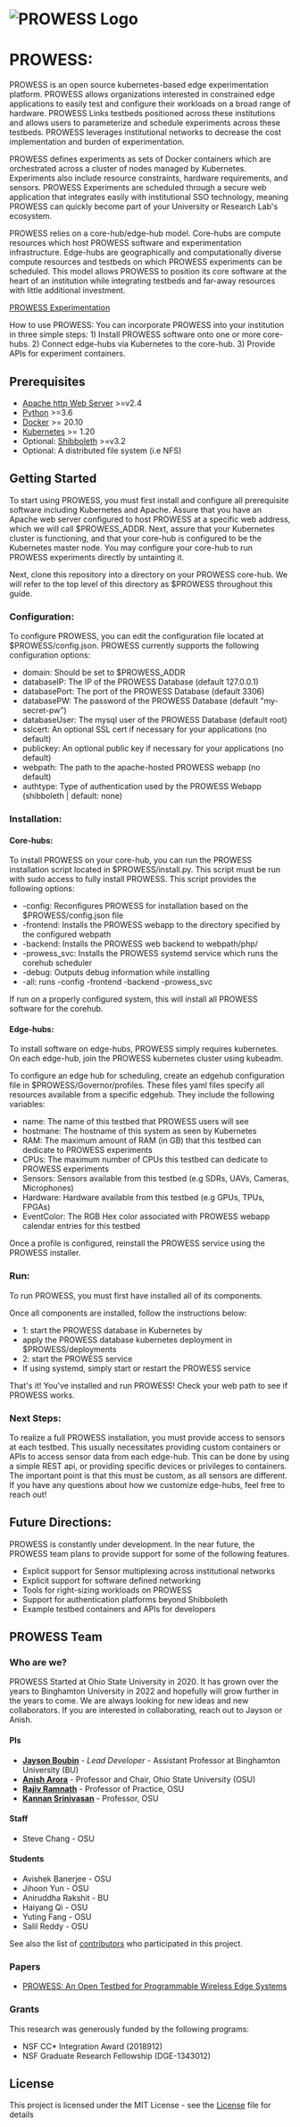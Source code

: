 # ![PROWESS Logo](http://jaysonboubin.com/PROWESS.png)

# PROWESS:

PROWESS is an open source kubernetes-based edge experimentation platform. PROWESS allows organizations interested in constrained edge applications to easily test and configure their workloads on a broad range of hardware. PROWESS Links testbeds positioned across these institutions and allows users to parameterize and schedule experiments across these testbeds. PROWESS leverages institutional networks to decrease the cost implementation and burden of experimentation.

PROWESS defines experiments as sets of Docker containers which are orchestrated across a cluster of nodes managed by Kubernetes. Experiments also include resource constraints, hardware requirements, and sensors. PROWESS Experiments are scheduled through a secure web application that integrates easily with institutional SSO technology, meaning PROWESS can quickly become part of your University or Research Lab's ecosystem. 

PROWESS relies on a core-hub/edge-hub model. Core-hubs are compute resources which host PROWESS software and experimentation infrastructure. Edge-hubs are geographically and computationally diverse compute resources and testbeds on which PROWESS experiments can be scheduled. This model allows PROWESS to position its core software at the heart of an institution while integrating testbeds and far-away resources with little additional investment. 

[PROWESS Experimentation](https://jaysonboubin.com/images/PROWESS_OVERVIEW.png)	

How to use PROWESS: You can incorporate PROWESS into your institution in three simple steps: 
    1) Install PROWESS software onto one or more core-hubs.
    2) Connect edge-hubs via Kubernetes to the core-hub.
    3) Provide APIs for experiment containers.

## Prerequisites

* [Apache http Web Server](https://httpd.apache.org/) >=v2.4
* [Python](https://www.python.org/) >=3.6
* [Docker](https://www.docker.com/) >= 20.10
* [Kubernetes](https://kubernetes.io/) >= 1.20
* Optional: [Shibboleth](https://www.shibboleth.net/) >=v3.2
* Optional: A distributed file system (i.e NFS)

## Getting Started

To start using PROWESS, you must first install and configure all prerequisite software including Kubernetes and Apache. Assure that you have an Apache web server configured to host PROWESS at a specific web address, which we will call $PROWESS_ADDR. Next, assure that your Kubernetes cluster is functioning, and that your core-hub is configured to be the Kubernetes master node. You may configure your core-hub to run PROWESS experiments directly by untainting it. 

Next, clone this repository into a directory on your PROWESS core-hub. We will refer to the top level of this directory as $PROWESS throughout this guide. 

### Configuration:

To configure PROWESS, you can edit the configuration file located at $PROWESS/config.json. PROWESS currently supports the following configuration options:

* domain: Should be set to $PROWESS_ADDR
* databaseIP: The IP of the PROWESS Database (default 127.0.0.1)
* databasePort: The port of the PROWESS Database (default 3306)
* databasePW: The password of the PROWESS Database (default "my-secret-pw")
* databaseUser: The mysql user of the PROWESS Database (default root)
* sslcert: An optional SSL cert if necessary for your applications (no default)
* publickey: An optional public key if necessary for your applications (no default)
* webpath: The path to the apache-hosted PROWESS webapp (no default)
* authtype: Type of authentication used by the PROWESS Webapp (shibboleth | default: none)

### Installation:

#### Core-hubs: 

To install PROWESS on your core-hub, you can run the PROWESS installation script located in $PROWESS/install.py. This script must be run with sudo access to fully install PROWESS. This script provides the following options:

* -config: Reconfigures PROWESS for installation based on the $PROWESS/config.json file
* -frontend: Installs the PROWESS webapp to the directory specified by the configured webpath
* -backend: Installs the PROWESS web backend to webpath/php/
* -prowess_svc: Installs the PROWESS systemd service which runs the corehub scheduler
* -debug: Outputs debug information while installing
* -all: runs -config -frontend -backend -prowess_svc

If run on a properly configured system, this will install all PROWESS software for the corehub.

#### Edge-hubs:

To install software on edge-hubs, PROWESS simply requires kubernetes. On each edge-hub, join the PROWESS kubernetes cluster using kubeadm. 

To configure an edge hub for scheduling, create an edgehub configuration file in $PROWESS/Governor/profiles. These files yaml files specify all resources available from a specific edgehub. They include the following variables:

* name: The name of this testbed that PROWESS users will see
* hostmane: The hostname of this system as seen by Kubernetes
* RAM: The maximum amount of RAM (in GB) that this testbed can dedicate to PROWESS experiments
* CPUs: The maximum number of CPUs this testbed can dedicate to PROWESS experiments
* Sensors: Sensors available from this testbed (e.g SDRs, UAVs, Cameras, Microphones)
* Hardware: Hardware available from this testbed (e.g GPUs, TPUs, FPGAs)
* EventColor: The RGB Hex color associated with PROWESS webapp calendar entries for this testbed

Once a profile is configured, reinstall the PROWESS service using the PROWESS installer. 

### Run:

To run PROWESS, you must first have installed all of its components. 

Once all components are installed, follow the instructions below:
* 1: start the PROWESS database in Kubernetes by 
 * apply the PROWESS database kubernetes deployment in $PROWESS/deployments
* 2: start the PROWESS service
 * If using systemd, simply start or restart the PROWESS service

That's it! You've installed and run PROWESS! Check your web path to see if PROWESS works. 

### Next Steps:

To realize a full PROWESS installation, you must provide access to sensors at each testbed. This usually necessitates providing custom containers or APIs to access sensor data from each edge-hub. This can be done by using a simple REST api, or providing specific devices or privileges to containers. The important point is that this must be custom, as all sensors are different. If you have any questions about how we customize edge-hubs, feel free to reach out!

## Future Directions:

PROWESS is constantly under development. In the near future, the PROWESS team plans to provide support for some of the following features.

* Explicit support for Sensor multiplexing across institutional networks
* Explicit support for software defined networking
* Tools for right-sizing workloads on PROWESS
* Support for authentication platforms beyond Shibboleth
* Example testbed containers and APIs for developers

## PROWESS Team

### Who are we?

PROWESS Started at Ohio State University in 2020. It has grown over the years to Binghamton University in 2022 and hopefully will grow further in the years to come. We are always looking for new ideas and new collaborators. If you are interested in collaborating, reach out to Jayson or Anish. 

#### PIs

* **[Jayson Boubin](http://jaysonboubin.com)** - *Lead Developer* - Assistant Professor at Binghamton University (BU)
* **[Anish Arora](https://web.cse.ohio-state.edu/~arora.9/)** - Professor and Chair, Ohio State University (OSU)
* **[Rajiv Ramnath](https://cse.osu.edu/people/ramnath.6)** - Professor of Practice, OSU
* **[Kannan Srinivasan](http://web.cse.ohio-state.edu/~athreya.14/)** - Professor, OSU

#### Staff

* Steve Chang - OSU

#### Students

* Avishek Banerjee - OSU
* Jihoon Yun - OSU
* Aniruddha Rakshit - BU
* Haiyang Qi - OSU
* Yuting Fang - OSU
* Salil Reddy - OSU

See also the list of [contributors](https://github.com/boubinjg/PROWESS/contributors) who participated in this project.

### Papers

* [PROWESS: An Open Testbed for Programmable Wireless Edge Systems](https://www.researchgate.net/profile/Jayson-Boubin-2/publication/361092776_PROWESS_An_Open_Testbed_for_Programmable_Wireless_Edge_Systems/links/629b834ba3fe3e3df85c4906/PROWESS-An-Open-Testbed-for-Programmable-Wireless-Edge-Systems.pdf)

### Grants

This research was generously funded by the following programs: 

* NSF CC* Integration Award (2018912)
* NSF Graduate Research Fellowship (DGE-1343012)

## License

This project is licensed under the MIT License - see the [License](LICENSE) file for details
